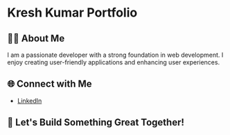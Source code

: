 # Kresh Kumar Portfolio

## 👩‍💻 About Me

I am a passionate developer with a strong foundation in web development. I enjoy creating user-friendly applications and enhancing user experiences.

## 🌐 Connect with Me

- [LinkedIn](https://www.linkedin.com/in/kresh-kumar-5121a3231/)


## 🚀 Let's Build Something Great Together!
